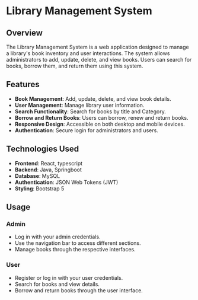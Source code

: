 # Library Management System

## Overview

The Library Management System is a web application designed to manage a library's book inventory and user interactions. The system allows administrators to add, update, delete, and view books. Users can search for books, borrow them, and return them using this system.

## Features

- **Book Management**: Add, update, delete, and view book details.
- **User Management**: Manage library user information.
- **Search Functionality**: Search for books by title and Category.
- **Borrow and Return Books**: Users can borrow, renew and return books.
- **Responsive Design**: Accessible on both desktop and mobile devices.
- **Authentication**: Secure login for administrators and users.

## Technologies Used

- **Frontend**: React, typescript
- **Backend**: Java, Springboot
- **Database**: MySQL
- **Authentication**: JSON Web Tokens (JWT)
- **Styling**: Bootstrap 5

## Usage

### Admin

- Log in with your admin credentials.
- Use the navigation bar to access different sections.
- Manage books through the respective interfaces.

### User

- Register or log in with your user credentials.
- Search for books and view details.
- Borrow and return books through the user interface.
